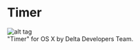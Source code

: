 # Timer
![alt tag](https://deltadevteam.files.wordpress.com/2016/04/icon_512x5122x.png?w=150&h=150) <br />
"Timer" for OS X by Delta Developers Team. 
